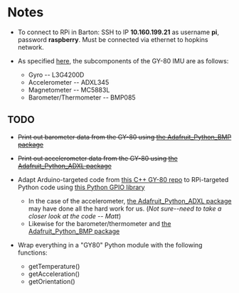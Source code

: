 # Notes
* To connect to RPi in Barton: SSH to IP **10.160.199.21** as username **pi**, password **raspberry**.
  Must be connected via ethernet to hopkins network.
  
* As specified [here](http://selfbuilt.net/shop/gy-80-inertial-management-unit), the subcomponents of the GY-80 IMU
  are as follows:
    * Gyro -- L3G4200D
    * Accelerometer -- ADXL345
    * Magnetometer -- MC5883L
    * Barometer/Thermometer -- BMP085

## TODO 
* <s>Print out barometer data from the GY-80 using [the Adafruit_Python_BMP package](https://github.com/adafruit/Adafruit_Python_BMP) </s>
* <s>Print out accelerometer data from the GY-80 using [the Adafruit_Python_ADXL package](https://github.com/adafruit/Adafruit_Python_ADXL345)</s>

* Adapt Arduino-targeted code from [this C++ GY-80 repo](https://github.com/Sanderi44/GY-80-IMU-Sensor) to RPi-targeted Python
  code using [this Python GPIO library](https://github.com/adafruit/Adafruit_Python_GPIO)
    * In the case of the accelerometer, [the Adafruit_Python_ADXL package](https://github.com/adafruit/Adafruit_Python_ADXL345) may have done
      all the hard work for us. (*Not sure--need to take a closer look at the code -- Matt*)
    * Likewise for the barometer/thermometer and [the Adafruit_Python_BMP package](https://github.com/adafruit/Adafruit_Python_BMP)
    
* Wrap everything in a "GY80" Python module with the following functions:
    * getTemperature()
    * getAcceleration()
    * getOrientation()
